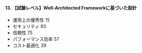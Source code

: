 #### 13. 【試験レベル】Well-Architected Frameworkに基づいた設計
- 運用上の優秀性	15
- セキュリティ	93
- 信頼性	75
- パフォーマンス効率	57
- コスト最適化	39
